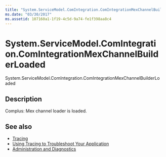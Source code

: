 ```yaml
---
title: "System.ServiceModel.ComIntegration.ComIntegrationMexChannelBuilderLoaded"
ms.date: "03/30/2017"
ms.assetid: 107160a1-1f19-4c5d-9a74-fe1f398aa8c4
---
```

# System.ServiceModel.ComIntegration.ComIntegrationMexChannelBuilderLoaded
System.ServiceModel.ComIntegration.ComIntegrationMexChannelBuilderLoaded  
  
## Description  
 Complus: Mex channel loader is loaded.  
  
## See also
- [Tracing](../../../../../docs/framework/wcf/diagnostics/tracing/index.md)
- [Using Tracing to Troubleshoot Your Application](../../../../../docs/framework/wcf/diagnostics/tracing/using-tracing-to-troubleshoot-your-application.md)
- [Administration and Diagnostics](../../../../../docs/framework/wcf/diagnostics/index.md)
